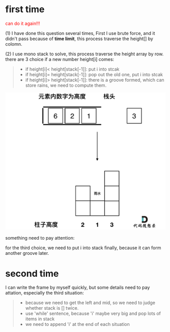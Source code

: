 # first time

<font color=red>can do it again!!!</font>

(1) I have done this question several times, First I use brute force, and it didn't pass because of **time limit**, this process traverse the height[] by colomn.

(2) I use mono stack to solve, this process traverse the height array by row. there are 3 choice if a new number height[i] comes:
>
>+ if height[i]< height[stack[-1]]: put i into stcak
>+ if height[i]= height[stack[-1]]: pop out the old one, put i into stcak
>+ if height[i]> height[stack[-1]]: there is a groove formed, which can store rains, we need to compute them.

![picture for it](./picture%20for%20it.png)

something need to pay attention:

for the third choice, we need to put i into stack finally, because it can form another groove later.

# second time

I can write the frame by myself quickly, but some details need to pay attation, especially the third situation:
>
>+ because we need to get the left and mid, so we need to judge whether stack is [] twice.
>+ use 'while' sentence, because 'i' maybe very big and pop lots of items in stack
>+ we need to append 'i' at the end of each situation
